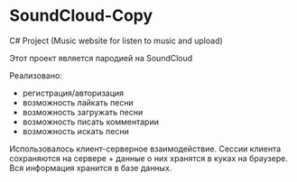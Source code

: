 # SoundCloud-Copy
C# Project (Music website for listen to music and upload)

Этот проект является пародией на SoundCloud

Реализовано:
- регистрация/авторизация
- возможность лайкать песни
- возможность загружать песни
- возможность писать комментарии
- возможность искать песни

Использовалось клиент-серверное взаимодействие. Сессии клиента сохраняются на сервере + данные о них хранятся в куках на браузере. Вся информация хранится в базе данных.


